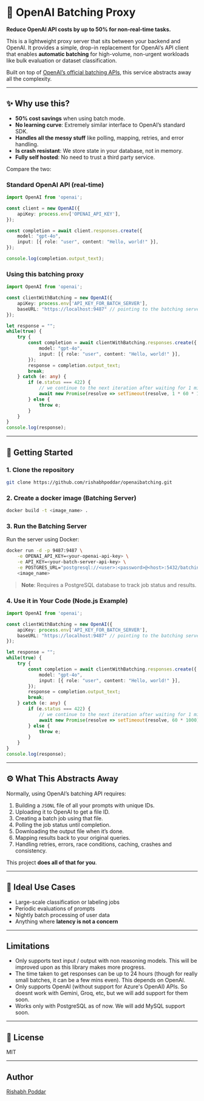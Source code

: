 # 🧠 OpenAI Batching Proxy

**Reduce OpenAI API costs by up to 50% for non-real-time tasks.**

This is a lightweight proxy server that sits between your backend and OpenAI. It provides a simple, drop-in replacement for OpenAI’s API client that enables **automatic batching** for high-volume, non-urgent workloads like bulk evaluation or dataset classification.

Built on top of [OpenAI’s official batching APIs](https://platform.openai.com/docs/guides/batch#4-check-the-status-of-a-batch), this service abstracts away all the complexity.

---

## ✨ Why use this?

- **50% cost savings** when using batch mode.
- **No learning curve**: Extremely similar interface to OpenAI’s standard SDK.
- **Handles all the messy stuff** like polling, mapping, retries, and error handling.
- **Is crash resistant**: We store state in your database, not in memory.
- **Fully self hosted**: No need to trust a third party service.

Compare the two:

### Standard OpenAI API (real-time)

```ts
import OpenAI from 'openai';

const client = new OpenAI({
    apiKey: process.env['OPENAI_API_KEY'],
});

const completion = await client.responses.create({
    model: "gpt-4o",
    input: [{ role: "user", content: "Hello, world!" }],
});

console.log(completion.output_text);
```

### Using this batching proxy

```ts
import OpenAI from 'openai';

const clientWithBatching = new OpenAI({
    apiKey: process.env['API_KEY_FOR_BATCH_SERVER'],
    baseURL: "https://localhost:9487" // pointing to the batching server
});

let response = "";
while(true) {
    try {
        const completion = await clientWithBatching.responses.create({
            model: "gpt-4o",
            input: [{ role: "user", content: "Hello, world!" }],
        });
        response = completion.output_text;
        break;
    } catch (e: any) {
        if (e.status === 422) {
            // we continue to the next iteration after waiting for 1 min
            await new Promise(resolve => setTimeout(resolve, 1 * 60 * 1000));
        } else {
            throw e;
        }
    }
}
console.log(response);
```

---

## 🚀 Getting Started

### 1. Clone the repository

```bash
git clone https://github.com/rishabhpoddar/openaibatching.git
```

### 2. Create a docker image (Batching Server)

```bash
docker build -t <image_name> .
```

### 3. Run the Batching Server

Run the server using Docker:

```bash
docker run -d -p 9487:9487 \
    -e OPENAI_API_KEY=<your-openai-api-key> \
    -e API_KEY=<your-batch-server-api-key> \
    -e POSTGRES_URL="postgresql://<user>:<password>@<host>:5432/batching_db" \
    <image_name>
```

> **Note**: Requires a PostgreSQL database to track job status and results.

### 4. Use it in Your Code (Node.js Example)

```ts
import OpenAI from 'openai';

const clientWithBatching = new OpenAI({
    apiKey: process.env['API_KEY_FOR_BATCH_SERVER'],
    baseURL: "https://localhost:9487" // pointing to the batching server
});

let response = "";
while(true) {
    try {
        const completion = await clientWithBatching.responses.create({
            model: "gpt-4o",
            input: [{ role: "user", content: "Hello, world!" }],
        });
        response = completion.output_text;
        break;
    } catch (e: any) {
        if (e.status === 422) {
            // we continue to the next iteration after waiting for 1 min
            await new Promise(resolve => setTimeout(resolve, 60 * 1000));
        } else {
            throw e;
        }
    }
}
console.log(response);
```

---

## ⚙️ What This Abstracts Away

Normally, using OpenAI’s batching API requires:

1. Building a `JSONL` file of all your prompts with unique IDs.
2. Uploading it to OpenAI to get a file ID.
3. Creating a batch job using that file.
4. Polling the job status until completion.
5. Downloading the output file when it’s done.
6. Mapping results back to your original queries.
7. Handling retries, errors, race conditions, caching, crashes and consistency.

This project **does all of that for you**.

---

## 🧩 Ideal Use Cases

- Large-scale classification or labeling jobs
- Periodic evaluations of prompts
- Nightly batch processing of user data
- Anything where **latency is not a concern**

---

## Limitations

- Only supports text input / output with non reasoning models. This will be improved upon as this library makes more progress.
- The time taken to get responses can be up to 24 hours (though for really small batches, it can be a few mins even). This depends on OpenAI.
- Only supports OpenAI (without support for Azure's OpenAI) APIs. So doesnt work with Gemini, Groq, etc, but we will add support for them soon.
- Works only with PostgreSQL as of now. We will add MySQL support soon.

---

## 📄 License

MIT

---

## Author

[Rishabh Poddar](https://github.com/rishabhpoddar)
